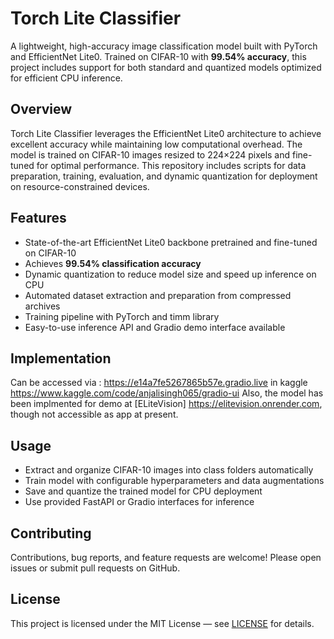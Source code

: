 # Torch Lite Classifier

A lightweight, high-accuracy image classification model built with PyTorch and EfficientNet Lite0. Trained on CIFAR-10 with **99.54% accuracy**, this project includes support for both standard and quantized models optimized for efficient CPU inference.

## Overview

Torch Lite Classifier leverages the EfficientNet Lite0 architecture to achieve excellent accuracy while maintaining low computational overhead. The model is trained on CIFAR-10 images resized to 224×224 pixels and fine-tuned for optimal performance. This repository includes scripts for data preparation, training, evaluation, and dynamic quantization for deployment on resource-constrained devices.

## Features

- State-of-the-art EfficientNet Lite0 backbone pretrained and fine-tuned on CIFAR-10  
- Achieves **99.54% classification accuracy**  
- Dynamic quantization to reduce model size and speed up inference on CPU  
- Automated dataset extraction and preparation from compressed archives  
- Training pipeline with PyTorch and timm library  
- Easy-to-use inference API and Gradio demo interface available  

## Implementation
Can be accessed via : https://e14a7fe5267865b57e.gradio.live in kaggle https://www.kaggle.com/code/anjalisingh065/gradio-ui
Also, the model has been implmented for demo at [ELiteVision] https://elitevision.onrender.com, though not accessible as app at present.

## Usage

- Extract and organize CIFAR-10 images into class folders automatically  
- Train model with configurable hyperparameters and data augmentations  
- Save and quantize the trained model for CPU deployment  
- Use provided FastAPI or Gradio interfaces for inference  

## Contributing

Contributions, bug reports, and feature requests are welcome! Please open issues or submit pull requests on GitHub.

## License

This project is licensed under the MIT License — see [LICENSE](LICENSE) for details.

